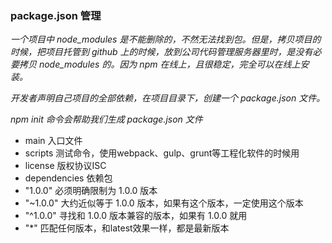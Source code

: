 ### package.json 管理

*一个项目中 node_modules 是不能删除的，不然无法找到包。但是，拷贝项目的时候，把项目托管到 github 上的时候，放到公司代码管理服务器里时，是没有必要拷贝 node_modules 的。因为 npm 在线上，且很稳定，完全可以在线上安装。*

*开发者声明自己项目的全部依赖，在项目目录下，创建一个 package.json 文件。*

*npm init 命令会帮助我们生成 package.json 文件*

- main 入口文件
- scripts 测试命令，使用webpack、gulp、grunt等工程化软件的时候用
- license 版权协议ISC
- dependencies 依赖包
- "1.0.0" 必须明确限制为 1.0.0 版本
- "~1.0.0" 大约近似等于 1.0.0 版本，如果有这个版本，一定使用这个版本
- "^1.0.0" 寻找和 1.0.0 版本兼容的版本，如果有 1.0.0 就用
- "*" 匹配任何版本，和latest效果一样，都是最新版本